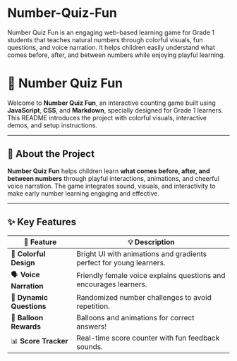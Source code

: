 # Number-Quiz-Fun
Number Quiz Fun is an engaging web-based learning game for Grade 1 students that teaches natural numbers through colorful visuals, fun questions, and voice narration. It helps children easily understand what comes before, after, and between numbers while enjoying playful learning.
# 🎉 Number Quiz Fun


Welcome to **Number Quiz Fun**, an interactive counting game built using **JavaScript**, **CSS**, and **Markdown**, specially designed for Grade 1 learners. This README introduces the project with colorful visuals, interactive demos, and setup instructions.


---


## 🧠 About the Project


**Number Quiz Fun** helps children learn **what comes before, after, and between numbers** through playful interactions, animations, and cheerful voice narration. The game integrates sound, visuals, and interactivity to make early number learning engaging and effective.


---


## ✨ Key Features


| 🌟 Feature | 💡 Description |
|-------------|----------------|
| 🎨 **Colorful Design** | Bright UI with animations and gradients perfect for young learners. |
| 🗣️ **Voice Narration** | Friendly female voice explains questions and encourages learners. |
| 🧩 **Dynamic Questions** | Randomized number challenges to avoid repetition. |
| 🎈 **Balloon Rewards** | Balloons and animations for correct answers! |
| 📊 **Score Tracker** | Real-time score counter with fun feedback sounds. |
